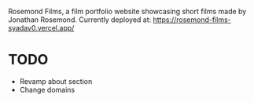 Rosemond Films, a film portfolio website showcasing short films made by Jonathan Rosemond.
Currently deployed at: https://rosemond-films-syadav0.vercel.app/

# TODO
- Revamp about section
- Change domains
